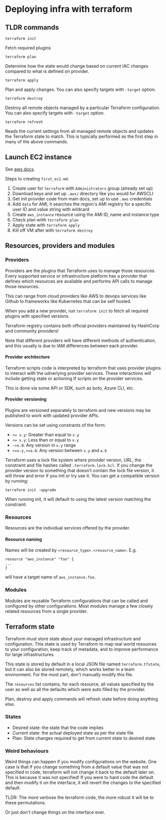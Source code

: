 # Deploying infra with terraform

## TLDR commands

```
terraform init
```
Fetch required plugins

```
terraform plan
```
Determine how the state would change based on current IAC changes compared to
what is defined on provider.

```
terraform apply
```
Plan and apply changes. You can also specify targets with `-target` option.

```
terraform destroy
```
Destroy all remote objects managed by a particular Terraform configuration. You
can also specify targets with `-target` option.

```
terraform refresh
```
Reads the current settings from all managed remote objects and updates the Terraform state to match.
This is typically performed as the first step in many of the above commands.

## Launch EC2 instance

See [aws docs](https://registry.terraform.io/providers/hashicorp/aws/latest/docs).

Steps to creating `first_ec2.md`:

1. Create user for `terraform` with `Administrators` group (already set up)
2. Download keys and set up `.aws/` directory like you would for AWSCLI
3. Get init provider code from main docs, set up to use `.aws` credentials
4. Add `data` for AMI, it searches the region's AMI registry for a specific user
   ID and value string with wildcard
5. Create `aws_instance` resource using the AMI ID, name and instance type
6. Check plan wiith `terraform plan`
7. Apply state with `terraform apply`
8. Kill off VM after with `terraform destroy`

## Resources, providers and modules

### Providers

Providers are the plugins that Terraform uses to manage those resources. Every supported service or infrastructure platform has a provider that defines which resources are available and performs API calls to manage those resources.

This can range from cloud providers like AWS to devops services like Github to frameworks like Kubernetes that
can be self hosted.

When you add a new provider, run `terraform init` to fetch all required plugins
with specified versions.

Terraform registry contains both official providers maintained by HashiCorp and community providers!

Note that different providers will have different methods of authentication, and
this usually is due to IAM differences between each provider.

#### Provider architecture

Terraform scripts code is interpreted by terraform that uses provider plugins to interact with the udnerlying
provider services. These interactions will include getting state or actioning tf
scripts on the provider services.

This is done via some API or SDK, such as boto, Azure CLI, etc.

#### Provider versioning

Plugins are versioned separately to terraform and new versions may be published
to work with updated provider APIs.

Versions can be set using constrants of the form:

- `>= x.y`: Greater than equal to `x.y`
- `<= x.y`: Less than or equal to `x.y`
- `~>x.0`: Any version in `x.y` range
- `>=x.y,<=a.b`: Any version between `x.y` and `a.b`

Terraform uses a lock file system where provider version, URL, the constraint
and file hashes called `.terraform.lock.hcl`. If you change the provider version
to something that doesn't contain the lock file version, it will throw and error
if you init or try use it. You can get a compatible version by running:

```
terraform init -upgrade
```

When running init, it will default to using the latest version matching the
constraint.

### Resources

Resources are the individual services offered by the provider.

#### Resource naming

Names will be created by `<resource_type>.<resource_name>`. E.g.

```
resource "aws_instance" "foo" {
...
}
```
will have a target name of `aws_instance.foo`.

### Modules

Modules are reusable Terraform configurations that can be called and configured by other configurations.
Most modules manage a few closely related resources from a single provider. 

## Terraform state

Terraform must store state about your managed infrastructure and configuration. This state is used by
Terraform to map real world resources to your configuration, keep track of metadata, and to improve
performance for large infrastructures.

This state is stored by default in a local JSON file named `terraform.tfstate`, but it can also be stored
remotely, which works better in a team environment. For the most part, don't manually modify this file.

The `resources` list contains, for each resource, all values specified by the
user as well as all the defaults which were auto filled by the provider.

Plan, destroy and apply commands will refresh state before doing anything else.

### States

- Desired state: the state that the code implies
- Current state: the actual deployed state  as per the state file
- Plan: State changes required to get from current state to desired state

### Weird behaviours

Weird things can happen if you modify configurations on the website. One case is
that if you change something from a default value that was not specified in
code, terraform will not change it back to the default later on. This is because
it was not specified! If you were to hard code the default and then modify it on
the interface, it will revert the changes to the specified default.

TLDR: The more verbose the terraform code, the more robust it will be to these
permutations.

Or just don't change things on the interface ever.
